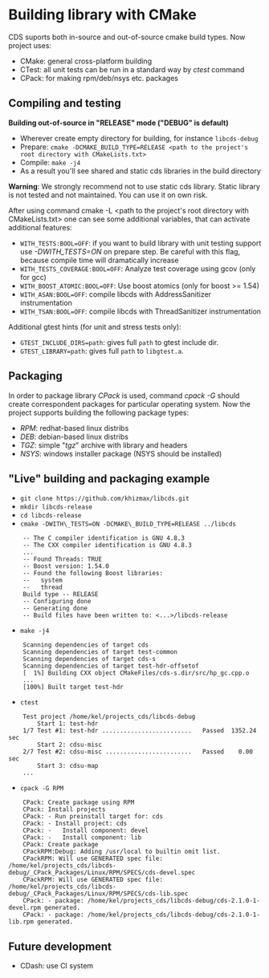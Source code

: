 Building library with CMake
===============

CDS suports both in-source and out-of-source cmake build types. Now project uses:

- CMake: general cross-platform building
- CTest: all unit tests can be run in a standard way by *ctest* command
- CPack: for making rpm/deb/nsys etc. packages

Compiling and testing
----------
**Building out-of-source in "RELEASE" mode ("DEBUG" is default)**

- Wherever create empty directory for building, for instance `libcds-debug`
- Prepare: `cmake -DCMAKE_BUILD_TYPE=RELEASE <path to the project's root directory with CMakeLists.txt>`
- Compile: `make -j4`
- As a result you'll see shared and static cds libraries in the build directory

**Warning**: We strongly recommend not to use static cds library. Static library is not tested and not maintained. You can use it on own risk.

After using command cmake -L <path to the project's root directory with CMakeLists.txt> one can see some additional variables, that can activate additional features:

- `WITH_TESTS:BOOL=OFF`: if you want to build library with unit testing support use *-DWITH_TESTS=ON* on prepare step. Be careful with this flag, because compile time will dramatically increase
- `WITH_TESTS_COVERAGE:BOOL=OFF`: Analyze test coverage using gcov (only for gcc)
- `WITH_BOOST_ATOMIC:BOOL=OFF`: Use boost atomics (only for boost >= 1.54)
- `WITH_ASAN:BOOL=OFF`: compile libcds with AddressSanitizer instrumentation
- `WITH_TSAN:BOOL=OFF`: compile libcds with ThreadSanitizer instrumentation

Additional gtest hints (for unit and stress tests only):
- `GTEST_INCLUDE_DIRS=path`: gives full `path` to gtest include dir. 
- `GTEST_LIBRARY=path`: gives full `path` to `libgtest.a`.


Packaging
----------

In order to package library *CPack* is used, command *cpack -G <Generator>* should create correspondent packages for particular operating system. Now the project supports building the following package types:

- *RPM*: redhat-based linux distribs        
- *DEB*: debian-based linux distribs
- *TGZ*: simple "*tgz*" archive with library and headers
- *NSYS*: windows installer package (NSYS should be installed)   
  
"Live" building and packaging example
----------
- `git clone https://github.com/khizmax/libcds.git`
- `mkdir libcds-release`
- `cd libcds-release`
- `cmake -DWITH\_TESTS=ON -DCMAKE\_BUILD_TYPE=RELEASE ../libcds`
```
    -- The C compiler identification is GNU 4.8.3
    -- The CXX compiler identification is GNU 4.8.3
    ...
    -- Found Threads: TRUE
    -- Boost version: 1.54.0
    -- Found the following Boost libraries:
    --   system
    --   thread
    Build type -- RELEASE
    -- Configuring done
    -- Generating done
    -- Build files have been written to: <...>/libcds-release
``` 
- `make -j4`
```
    Scanning dependencies of target cds
    Scanning dependencies of target test-common
    Scanning dependencies of target cds-s
    Scanning dependencies of target test-hdr-offsetof
    [  1%] Building CXX object CMakeFiles/cds-s.dir/src/hp_gc.cpp.o
    ...
    [100%] Built target test-hdr
```

- `ctest`
```
    Test project /home/kel/projects_cds/libcds-debug
        Start 1: test-hdr
    1/7 Test #1: test-hdr .........................   Passed  1352.24 sec
        Start 2: cdsu-misc
    2/7 Test #2: cdsu-misc ........................   Passed    0.00 sec
        Start 3: cdsu-map
    ...
```

- `cpack -G RPM`
```
    CPack: Create package using RPM
    CPack: Install projects
    CPack: - Run preinstall target for: cds
    CPack: - Install project: cds
    CPack: -   Install component: devel
    CPack: -   Install component: lib
    CPack: Create package
    CPackRPM:Debug: Adding /usr/local to builtin omit list.
    CPackRPM: Will use GENERATED spec file: /home/kel/projects_cds/libcds-debug/_CPack_Packages/Linux/RPM/SPECS/cds-devel.spec
    CPackRPM: Will use GENERATED spec file: /home/kel/projects_cds/libcds-debug/_CPack_Packages/Linux/RPM/SPECS/cds-lib.spec
    CPack: - package: /home/kel/projects_cds/libcds-debug/cds-2.1.0-1-devel.rpm generated.
    CPack: - package: /home/kel/projects_cds/libcds-debug/cds-2.1.0-1-lib.rpm generated.
```

Future development
----------
- CDash: use CI system